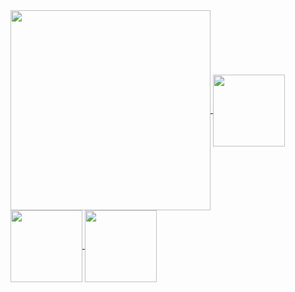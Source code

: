 <a href="https://github.com/ILSHAW">
  <img height=320 align="center" src="https://github-readme-stats.vercel.app/api?username=ILSHAW&show=reviews,discussions_started,discussions_answered,prs_merged,prs_merged_percentage&show_icons=true&theme=github_dark&rank_icon=github&card_width=846"/>
</a>
<a href="https://github.com/ILSHAW">
  <img height=115 align="center" src="https://github-readme-stats.vercel.app/api/top-langs?username=ILSHAW&layout=compact&theme=github_dark&card_width=846"/>
</a>
<a href="https://github.com/ILSHAW">
  <img height=115 align="center" src="https://github-profile-summary-cards.vercel.app/api/cards/most-commit-language?username=ILSHAW&theme=github_dark&card_width=423"/>
</a>
<a href="https://github.com/ILSHAW">
  <img height=115 align="center" src="https://github-profile-summary-cards.vercel.app/api/cards/repos-per-language?username=ILSHAW&theme=github_dark&card_width=423"/>
</a>
